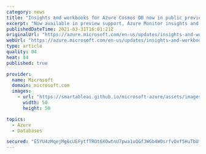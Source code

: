 ```yaml
---
category: news
title: "Insights and workbooks for Azure Cosmos DB now in public preview"
excerpt: "Now available in preview support, Azure Monitor insights and Azure Monitor workbooks makes it easier to visualize and customize metrics for dynamic monitoring of your Azure Cosmos DB resource. "
publishedDateTime: 2021-03-31T16:01:21Z
originalUrl: "https://azure.microsoft.com/en-us/updates/insights-and-workbooks-for-azure-cosmos-db-now-in-public-preview/"
webUrl: "https://azure.microsoft.com/en-us/updates/insights-and-workbooks-for-azure-cosmos-db-now-in-public-preview/"
type: article
quality: 84
heat: 84
published: true

provider:
  name: Microsoft
  domain: microsoft.com
  images:
    - url: "https://smartableai.github.io/microsoft-azure/assets/images/organizations/microsoft.com-50x50.jpg"
      width: 50
      height: 50

topics:
  - Azure
  - Databases

secured: "E5YU4zMqejMg6cUEFytfTROt6XOwtnU7pwa1uQGfJWGb4WOsrfvOxf5HuTbUf0o/NHQXm37R+LSGhDbdQPnhBgCB487xML7DtGP2DLl819rnhpUwRo6LmMpaDJGnofyvtLxfOI4VEQrXHShgezFAVWr1lKqM5HQIXCcIBOl050n+45qyT/P6U/ibNoDDvzRKLV/VbK990bycv7YVPSOmjGKsB1Y6SPmnSUuCwgJvwqJSDwFaMl5WwkQtwEXqca5KStF4GyZb2WKPV1UJThaH5tILDstGIxCU9yWbyFSS+Hu8CCsCnAB0oL3noAOIFq3K96tLIwfTcenAMzLb3wbYp2J/3V+UavEqHv4DIMMgMEY=;QA7fIAEpYZLZWr4ptEPW/Q=="
---
```


